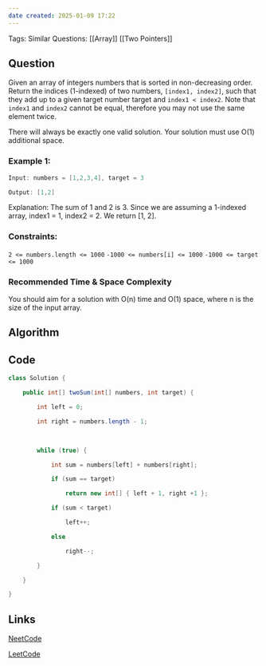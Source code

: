 ```yaml
---
date created: 2025-01-09 17:22
---
```

Tags:
Similar Questions: [[Array]] [[Two Pointers]]
## Question

Given an array of integers numbers that is sorted in non-decreasing order.
Return the indices (1-indexed) of two numbers, `[index1, index2]`, such that they add up to a given target number target and `index1 < index2`. Note that `index1` and `index2` cannot be equal, therefore you may not use the same element twice.

There will always be exactly one valid solution.
Your solution must use O(1) additional space.

### Example 1:

```java
Input: numbers = [1,2,3,4], target = 3

Output: [1,2]

```

Explanation: The sum of 1 and 2 is 3. Since we are assuming a 1-indexed array, index1 = 1, index2 = 2. We return [1, 2].
### Constraints:
`2 <= numbers.length <= 1000`
`-1000 <= numbers[i] <= 1000`
`-1000 <= target <= 1000`

### Recommended Time & Space Complexity

You should aim for a solution with O(n) time and O(1) space, where n is the size of the input array.

## Algorithm





## Code

```java 
class Solution {

    public int[] twoSum(int[] numbers, int target) {

        int left = 0;

        int right = numbers.length - 1;

  

        while (true) {

            int sum = numbers[left] + numbers[right];

            if (sum == target)

                return new int[] { left + 1, right +1 };

            if (sum < target)

                left++;

            else

                right--;

        }

    }

}
```

## Links

[NeetCode](https://neetcode.io/problems/two-integer-sum-ii)

[LeetCode](https://leetcode.com/problems/two-integer-sum-ii)
